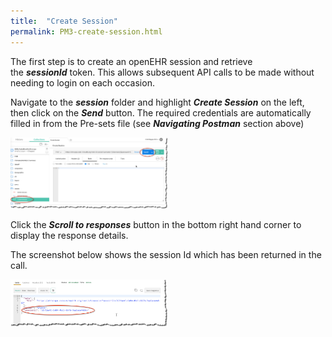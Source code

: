 ```yaml
---
title:  "Create Session"
permalink: PM3-create-session.html
---
```


The first step is to create an openEHR session and retrieve the ***sessionId*** token. This allows subsequent API calls to be made without needing to login on each occasion.

Navigate to the ***session*** folder and highlight ***Create Session*** on the left, then click on the ***Send*** button. The required credentials are automatically filled in from the Pre-sets file (see ***Navigating Postman*** section above)

<img src="/images/CreateSession.jpg" alt="Create Session" width="50%" height="50%">

Click the ***Scroll to responses*** button in the bottom right hand corner to display the response details.

The screenshot below shows the session Id which has been returned in the call.

<img src="/images/CreateSessionResult.jpg" alt="Session ID" width="50%" height="50%">
